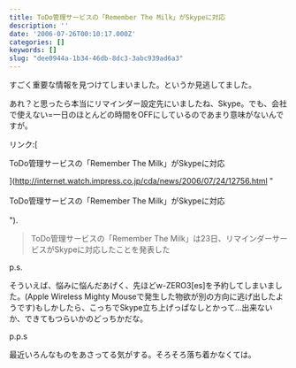 ```yaml
---
title: ToDo管理サービスの「Remember The Milk」がSkypeに対応
description: ''
date: '2006-07-26T00:10:17.000Z'
categories: []
keywords: []
slug: "dee0944a-1b34-46db-8dc3-3abc939ad6a3"
---
```

すごく重要な情報を見つけてしまいました。というか見逃してました。  
  
あれ？と思ったら本当にリマインダー設定先にいましたね、Skype。でも、会社で使えない=一日のほとんどの時間をOFFにしているのであまり意味がないんですが。

リンク:[  
  
ToDo管理サービスの「Remember The Milk」がSkypeに対応  
  
](http://internet.watch.impress.co.jp/cda/news/2006/07/24/12756.html "<br /><br>ToDo管理サービスの「Remember The Milk」がSkypeに対応<br /><br>").

> ToDo管理サービスの「Remember The Milk」は23日、リマインダーサービスがSkypeに対応したことを発表した

p.s.  
  
そういえば、悩みに悩んだあげく、先ほどw-ZERO3\[es\]を予約してしまいました。(Apple Wireless Mighty Mouseで発生した物欲が別の方向に逃げ出したようです)もしかしたら、こっちでSkype立ち上げっぱなしとかって…出来ないか、できてもつらいかのどっちかだな。

p.p.s  
  
最近いろんなものをあさってる気がする。そろそろ落ち着かなくては。